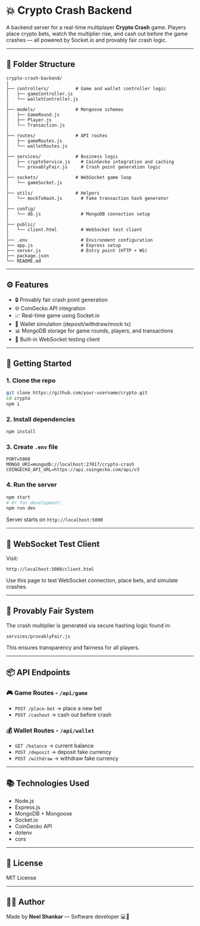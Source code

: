 # 💥 Crypto Crash Backend

A backend server for a real-time multiplayer **Crypto Crash** game. Players place crypto bets, watch the multiplier rise, and cash out before the game crashes — all powered by Socket.io and provably fair crash logic.

---

## 📁 Folder Structure

```
crypto-crash-backend/
│
├── controllers/          # Game and wallet controller logic
│   ├── gameController.js
│   └── walletController.js
│
├── models/               # Mongoose schemas
│   ├── GameRound.js
│   ├── Player.js
│   └── Transaction.js
│
├── routes/               # API routes
│   ├── gameRoutes.js
│   └── walletRoutes.js
│
├── services/             # Business logic
│   ├── cryptoService.js    # CoinGecko integration and caching
│   └── provablyFair.js     # Crash point generation logic
│
├── sockets/              # WebSocket game loop
│   └── gameSocket.js
│
├── utils/                # Helpers
│   └── mockTxHash.js       # Fake transaction hash generator
│
├── config/
│   └── db.js               # MongoDB connection setup
│
├── public/
│   └── client.html         # WebSocket test client
│
├── .env                    # Environment configuration
├── app.js                  # Express setup
├── server.js               # Entry point (HTTP + WS)
├── package.json
└── README.md
```

---

## ⚙️ Features

- 🔒 Provably fair crash point generation
- 🌐 CoinGecko API integration
- 📈 Real-time game using Socket.io
- 💸 Wallet simulation (deposit/withdraw/mock tx)
- 📊 MongoDB storage for game rounds, players, and transactions
- 🧪 Built-in WebSocket testing client

---

## 🚀 Getting Started

### 1. Clone the repo

```bash
git clone https://github.com/your-username/crypto.git
cd crypto
npm i
```

### 2. Install dependencies

```bash
npm install
```

### 3. Create `.env` file

```env
PORT=5000
MONGO_URI=mongodb://localhost:27017/crypto-crash
COINGECKO_API_URL=https://api.coingecko.com/api/v3
```

### 4. Run the server

```bash
npm start
# Or for development:
npm run dev
```

Server starts on `http://localhost:5000`

---

## 🔌 WebSocket Test Client

Visit:
```
http://localhost:5000/client.html
```

Use this page to test WebSocket connection, place bets, and simulate crashes.

---

## 🔐 Provably Fair System

The crash multiplier is generated via secure hashing logic found in:

```
services/provablyFair.js
```

This ensures transparency and fairness for all players.

---

## 📦 API Endpoints

### 🎮 Game Routes - `/api/game`
- `POST /place-bet` → place a new bet
- `POST /cashout` → cash out before crash

### 💰 Wallet Routes - `/api/wallet`
- `GET /balance` → current balance
- `POST /deposit` → deposit fake currency
- `POST /withdraw` → withdraw fake currency

---

## 📚 Technologies Used

- Node.js
- Express.js
- MongoDB + Mongoose
- Socket.io
- CoinGecko API
- dotenv
- cors

---

## 📄 License

MIT License

---

## 👨‍💻 Author

Made by **Neel Shankar** — Software developer 💻🚀
